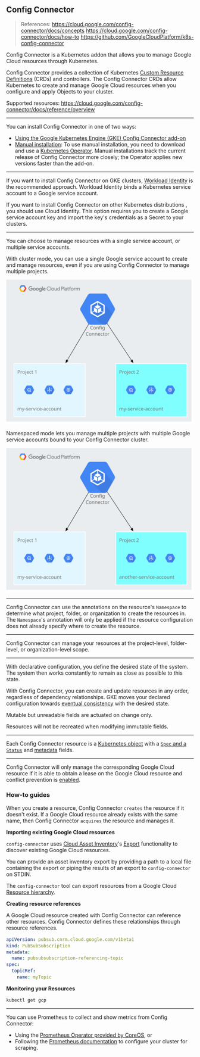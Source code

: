 ## Config Connector

> References:
> https://cloud.google.com/config-connector/docs/concepts
> https://cloud.google.com/config-connector/docs/how-to
> https://github.com/GoogleCloudPlatform/k8s-config-connector



Config Connector is a Kubernetes addon that allows you to manage Google Cloud resources through Kubernetes.

Config Connector provides a collection of Kubernetes [Custom Resource Definitions](https://kubernetes.io/docs/concepts/extend-kubernetes/api-extension/custom-resources/) (CRDs) and controllers. The Config Connector CRDs allow Kubernetes to create and manage Google Cloud resources when you configure and apply Objects to your cluster.

Supported resources: https://cloud.google.com/config-connector/docs/reference/overview

---

You can install Config Connector in one of two ways:

- [Using the Google Kubernetes Engine (GKE) Config Connector add-on](https://cloud.google.com/config-connector/docs/how-to/install-upgrade-uninstall)
- [Manual installation](https://cloud.google.com/config-connector/docs/how-to/advanced-install#manual): To use manual installation, you need to download and use a [Kubernetes Operator](https://kubernetes.io/docs/concepts/extend-kubernetes/operator/). Manual installations track the current release of Config Connector more closely; the Operator applies new versions faster than the add-on.

---

If you want to install Config Connector on GKE clusters, [Workload Identity](https://cloud.google.com/kubernetes-engine/docs/how-to/workload-identity) is the recommended approach. Workload Identity binds a Kubernetes service account to a Google service account.

If you want to install Config Connector on other Kubernetes distributions , you should use Cloud Identity. This option requires you to create a Google service account key and import the key's credentials as a Secret to your clusters.

---

You can choose to manage resources with a single service account, or multiple service accounts.

With cluster mode, you can use a single Google service account to create and manage resources, even if you are using Config Connector to manage multiple projects.

![Diagram showing Config Connector managing multiple Projects using the same service account](.config-connector-images/cc-project-types.svg)

Namespaced mode lets you manage multiple projects with multiple Google service accounts bound to your Config Connector cluster.

![Diagram showing Config Connector managing multiple Projects using the two different service accounts](.config-connector-images/cc-project-types-namespaced.svg)

---

Config Connector can use the annotations on the resource's `Namespace` to determine what project, folder, or organization to create the resources in. The `Namespace`'s annotation will only be applied if the resource configuration does not already specify where to create the resource.

---

Config Connector can manage your resources at the project-level, folder-level, or organization-level scope.

---

With declarative configuration, you define the desired state of the system. The system then works constantly to remain as close as possible to this state. 

With Config Connector, you can create and update resources in any order, regardless of dependency relationships. GKE moves your declared configuration towards [eventual consistency](https://en.wikipedia.org/wiki/Eventual_consistency) with the desired state.

Mutable but unreadable fields are actuated on change only.

Resources will not be recreated when modifying immutable fields.

---

Each Config Connector resource is a [Kubernetes object](https://kubernetes.io/docs/concepts/overview/working-with-objects/kubernetes-objects/)  with a [`Spec` and a `Status`](https://kubernetes.io/docs/concepts/overview/working-with-objects/kubernetes-objects/#object-spec-and-status) and [metadata](https://kubernetes.io/docs/concepts/overview/working-with-objects/annotations/#attaching-metadata-to-objects)  fields. 

---

Config Connector will only manage the corresponding Google Cloud resource if it is able to obtain a lease on the Google Cloud resource and conflict prevention is [enabled](https://cloud.google.com/config-connector/docs/concepts/managing-conflicts#modifying_conflict_prevention).

### How-to guides

When you create a resource, Config Connector `creates` the resource if it doesn't exist. If a Google Cloud resource already exists with the same name, then Config Connector `acquires` the resource and manages it.

**Importing existing Google Cloud resources**

`config-connector` uses [Cloud Asset Inventory](https://cloud.google.com/asset-inventory/docs/overview)'s [Export](https://cloud.google.com/asset-inventory/docs/exporting-to-cloud-storage) functionality to discover existing Google Cloud resources. 

You can provide an asset inventory export by providing a path to a local file containing the export or piping the results of an export to `config-connector` on STDIN.

The `config-connector` tool can export resources from a Google Cloud [Resource hierarchy](https://cloud.google.com/resource-manager/docs/cloud-platform-resource-hierarchy).

**Creating resource references**

A Google Cloud resource created with Config Connector can reference other resources. Config Connector defines these relationships through resource references.

```yaml
apiVersion: pubsub.cnrm.cloud.google.com/v1beta1
kind: PubSubSubscription
metadata:
  name: pubsubsubscription-referencing-topic
spec:
  topicRef:
    name: myTopic
```

**Monitoring your Resources**

```bash
kubectl get gcp
```

---

You can use Prometheus to collect and show metrics from Config Connector:

- Using the [Prometheus Operator provided by CoreOS](https://coreos.com/operators/prometheus/docs/latest/), or
- Following the [Prometheus documentation](https://prometheus.io/docs/prometheus/latest/getting_started/)  to configure your cluster for scraping.
